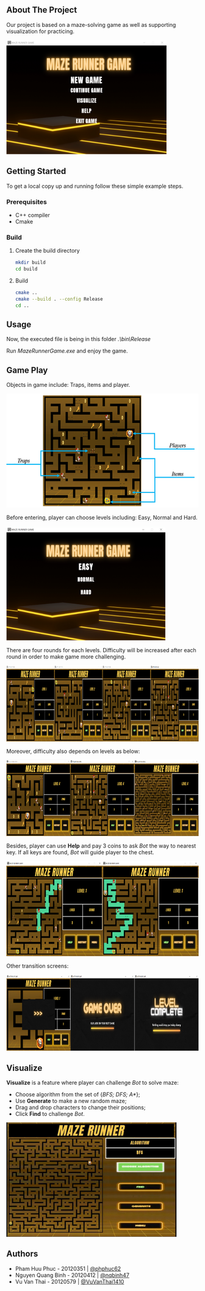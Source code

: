 
<!-- ABOUT THE PROJECT -->
## About The Project
Our project is based on a maze-solving game as well as supporting visualization for practicing.

<!-- Insert image here -->
<img src="assets/ReadMeImgages/1_GameScreen.png" width="" height="300">


<!-- GETTING STARTED -->
## Getting Started
To get a local copy up and running follow these simple example steps.

### Prerequisites
* C++ compiler
* Cmake

### Build
1. Create the build directory
   ```sh
   mkdir build
   cd build
   ```
2. Build
   ```sh
   cmake ..
   cmake --build . --config Release
   cd ..
   ```

<!-- USAGE EXAMPLES -->
## Usage

Now, the executed file is being in this folder _.\bin\Release_ 

Run _MazeRunnerGame.exe_ and enjoy the game.

## Game Play

Objects in game include: Traps, items and player.

<img src="assets/ReadMeImgages/5_ObjectsInGame.png" width="" height="300">

Before entering, player can choose levels including: Easy, Normal and Hard. 

<img src="assets/ReadMeImgages/2_LevelsMenu.png" width="" height="300">

There are four rounds for each levels. Difficulty will be increased after each round in order to make game more challenging.

<img src="assets/ReadMeImgages/3_RoundsInLevel.png" width="" height="200">

Moreover, difficulty also depends on levels as below:

<img src="assets/ReadMeImgages/4_FinalRoundInLevels.png" width="" height="200">

Besides, player can use **Help** and pay 3 coins to ask _Bot_ the way to nearest key. 
If all keys are found, _Bot_ will guide player to the chest.

<img src="assets/ReadMeImgages/8_HelpInGame.png" width="" height="250">

Other transition screens:

<img src="assets/ReadMeImgages/9_OtherScreens.png" width="" height="200">

## Visualize 
**Visualize** is a feature where player can challenge _Bot_ to solve maze:
   + Choose algorithm from the set of {_BFS; DFS; A*_};
   + Use **Generate** to make a new random maze;
   + Drag and drop characters to change their positions;
   + Click **Find** to challenge _Bot_.

 <img src="assets/ReadMeImgages/12_VisualizeDemo.gif" width="" height="300">

## Authors

- Pham Huu Phuc - 20120351 | [@phphuc62](https://github.com/phphuc62)
- Nguyen Quang Binh - 20120412 | [@nqbinh47](https://github.com/nqbinh47)
- Vu Van Thai - 20120579 | [@VuVanThai1410](https://github.com/VuVanThai1410)
